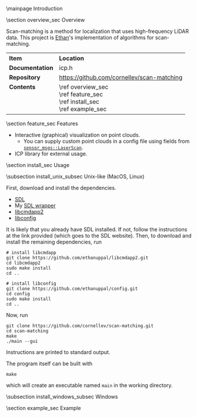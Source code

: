 \mainpage Introduction

\section overview_sec Overview

Scan-matching is a method for localization that uses high-frequency LiDAR data.
This project is [Ethan](https://ethanuppal.com)'s implementation of algorithms for scan-matching.

<table>
    <tr>
        <th style="text-align:left; vertical-align:top">Item</th>
        <th style="text-align:left; vertical-align:top">Location</th>
    </tr>
    <tr>
        <td style="text-align:left; vertical-align:top"><b>Documentation</b></td>
        <td style="text-align:left; vertical-align:top">icp.h</td>
    </tr>
    <tr>
        <td style="text-align:left; vertical-align:top"><b>Repository</b></td>
        <td style="text-align:left; vertical-align:top">
            <a href="https://github.com/cornellev/scan-matching">https://github.com/cornellev/scan-matching</a>
        </td>
    </tr>
    <tr>
        <td style="text-align:left; vertical-align:top"><b>Contents</b></td>
        <td style="text-align:left; vertical-align:top">
            \ref overview_sec <br> 
            \ref feature_sec <br> 
            \ref install_sec <br> 
            \ref example_sec
        </td>
    </tr>
</table>

\section feature_sec Features

- Interactive (graphical) visualization on point clouds.
    - You can supply custom point clouds in a config file using fields from [`sensor_msgs::LaserScan`](http://docs.ros.org/en/api/sensor_msgs/html/msg/LaserScan.html).
- ICP library for external usage.

\section install_sec Usage

\subsection install_unix_subsec Unix-like (MacOS, Linux)

First, download and install the dependencies.

- [SDL](https://www.libsdl.org)
- My [SDL wrapper](https://github.com/cornellev/sdl-wrapper)
- [libcmdapp2](https://ethanuppal.com/libcmdapp2/)
- [libconfig](https://github.com/ethanuppal/config)

It is likely that you already have SDL installed.
If not, follow the instructions at the link provided (which goes to the SDL website).
Then, to download and install the remaining dependencies, run

```shell
# install libcmdapp
git clone https://github.com/ethanuppal/libcmdapp2.git
cd libcmdapp2
sudo make install
cd ..

# install libconfig
git clone https://github.com/ethanuppal/config.git
cd config
sudo make install
cd ..
```

Now, run
```shell
git clone https://github.com/cornellev/scan-matching.git
cd scan-matching
make
./main --gui
```
Instructions are printed to standard output.

The program itself can be built with
```shell
make
```
which will create an executable named `main` in the working directory.

\subsection install_windows_subsec Windows

\section example_sec Example
